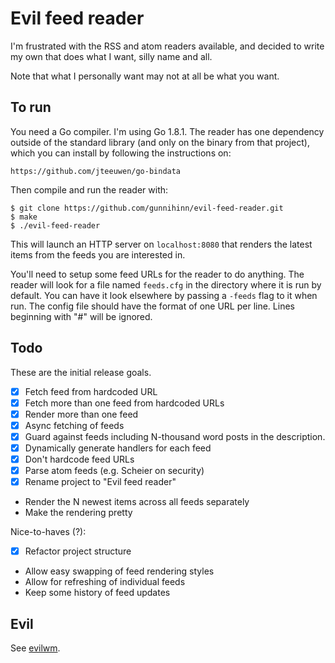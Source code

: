 # Evil feed reader

I'm frustrated with the RSS and atom readers available, and decided to
write my own that does what I want, silly name and all.

Note that what I personally want may not at all be what you want.

## To run

You need a Go compiler. I'm using Go 1.8.1. The reader has one dependency
outside of the standard library (and only on the binary from that project),
which you can install by following the instructions on:

    https://github.com/jteeuwen/go-bindata

Then compile and run the reader with:

    $ git clone https://github.com/gunnihinn/evil-feed-reader.git
    $ make
    $ ./evil-feed-reader

This will launch an HTTP server on `localhost:8080` that renders the latest
items from the feeds you are interested in.

You'll need to setup some feed URLs for the reader to do anything. The reader
will look for a file named `feeds.cfg` in the directory where it is run by
default. You can have it look elsewhere by passing a `-feeds` flag to it when
run. The config file should have the format of one URL per line. Lines
beginning with "#" will be ignored.

## Todo

These are the initial release goals.

- [x] Fetch feed from hardcoded URL
- [x] Fetch more than one feed from hardcoded URLs
- [x] Render more than one feed
- [x] Async fetching of feeds
- [x] Guard against feeds including N-thousand word posts in the description.
- [x] Dynamically generate handlers for each feed
- [x] Don't hardcode feed URLs
- [x] Parse atom feeds (e.g. Scheier on security)
- [x] Rename project to "Evil feed reader"
- Render the N newest items across all feeds separately
- Make the rendering pretty

Nice-to-haves (?):

- [x] Refactor project structure
- Allow easy swapping of feed rendering styles
- Allow for refreshing of individual feeds
- Keep some history of feed updates

## Evil

See [evilwm](http://www.6809.org.uk/evilwm/).
